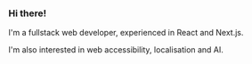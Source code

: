 ### Hi there!

I'm a fullstack web developer, experienced in React and Next.js.

I'm also interested in web accessibility, localisation and AI.

<!-- **Contact me via:** [LinkedIn](https://www.linkedin.com/in/wenxuan-p/) // [Email](wenxuanp42@gmail.com) -->
